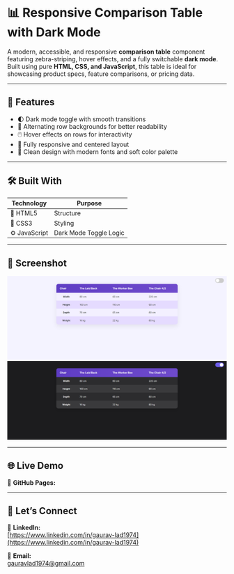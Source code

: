 # 📊 Responsive Comparison Table with Dark Mode

A modern, accessible, and responsive **comparison table** component featuring zebra-striping, hover effects, and a fully switchable **dark mode**. Built using pure **HTML, CSS, and JavaScript**, this table is ideal for showcasing product specs, feature comparisons, or pricing data.

---

## 🎨 Features

- 🌓 Dark mode toggle with smooth transitions
- 🔁 Alternating row backgrounds for better readability
- 🖱️ Hover effects on rows for interactivity
- 📱 Fully responsive and centered layout
- 🧼 Clean design with modern fonts and soft color palette

---

## 🛠️ Built With

| Technology    | Purpose                |
| ------------- | ---------------------- |
| 🧱 HTML5      | Structure              |
| 🎨 CSS3       | Styling                |
| ⚙️ JavaScript | Dark Mode Toggle Logic |

---

## 📸 Screenshot

![Responsive Comparison Table with Dark Mode](preview/responsive-comparison-table-with-dark-mode-preview-1.png)
![Responsive Comparison Table with Dark Mode](preview/responsive-comparison-table-with-dark-mode-preview-2.png)

---

## 🌐 Live Demo

🔗 **GitHub Pages:**

---

## 📧 Let’s Connect

🔗 **LinkedIn:**  
[https://www.linkedin.com/in/gaurav-lad1974](https://www.linkedin.com/in/gaurav-lad1974)

📨 **Email:**  
gauravlad1974@gmail.com
